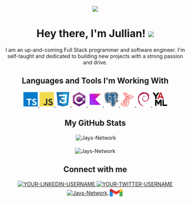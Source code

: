 <p align="center">
  <img src="https://media.giphy.com/media/M9gbBd9nbDrOTu1Mqx/giphy.gif" width="100" />
</p>
<h1 align="center">
  Hey there, I'm Jullian! 
  <img src="https://media.giphy.com/media/hvRJCLFzcasrR4ia7z/giphy.gif" width="30px"/>
</h1>

<p align="center">
  I am an up-and-coming Full Stack programmer and software engineer. I'm self-taught and dedicated to building new projects with a strong passion and drive.
</p>

<h2 align="center">Languages and Tools I'm Working With</h2>
<p align="center">
    <a href="https://www.typescriptlang.org/" target="_blank"> 
        <img src="https://raw.githubusercontent.com/devicons/devicon/master/icons/typescript/typescript-original.svg" alt="typescript" width="40" height="40"/> 
    </a>
    <a href="https://developer.mozilla.org/en-US/docs/Web/JavaScript" target="_blank"> 
        <img src="https://raw.githubusercontent.com/devicons/devicon/master/icons/javascript/javascript-original.svg" alt="javascript" width="40" height="40"/> 
    </a>
    <a href="https://www.w3.org/Style/CSS/" target="_blank">
        <img src="https://raw.githubusercontent.com/devicons/devicon/master/icons/css3/css3-original.svg" alt="css3" width="40" height="40"/>
    </a>
    <a href="https://www.cprogramming.com/" target="_blank"> 
        <img src="https://raw.githubusercontent.com/devicons/devicon/master/icons/csharp/csharp-original.svg" alt="csharp" width="40" height="40"/> 
    </a>
     <a href="https://kotlinlang.org" target="_blank"> 
        <img src="https://raw.githubusercontent.com/devicons/devicon/master/icons/kotlin/kotlin-original.svg" alt="kotlin" width="40" height="40"/> 
    </a>
    <a href="https://www.postgresql.org" target="_blank"> 
        <img src="https://raw.githubusercontent.com/devicons/devicon/master/icons/postgresql/postgresql-original.svg" alt="postgresql" width="40" height="40"/> 
    </a>
    <a href="https://www.microsoft.com/en-us/sql-server" target="_blank">
        <img src="https://raw.githubusercontent.com/devicons/devicon/master/icons/microsoftsqlserver/microsoftsqlserver-plain.svg" alt="mssql" width="40" height="40"/>
    </a>
    <a href="https://www.linux.org/" target="_blank"> 
        <img src="https://raw.githubusercontent.com/devicons/devicon/master/icons/debian/debian-original.svg" alt="debian" width="40" height="40"/> 
    </a>
    <a href="https://yaml.org/" target="_blank">
        <img src="https://raw.githubusercontent.com/devicons/devicon/2ae2a900d2f041da66e950e4d48052658d850630/icons/yaml/yaml-original.svg" alt="yaml" width="40" height="40"/>
    </a>
</p>

<h2 align="center">My GitHub Stats</h2>
<p align="center">
  &nbsp;<img align="center" src="https://github-readme-stats-opal-iota-47.vercel.app/api?username=YOUR-USERNAME&show_icons=true&locale=en&theme=tokyonight" alt="Jays-Network" />
  <br/><br/>
  <img align="center" src="https://github-readme-stats.vercel.app/api/top-langs?username=YOUR-USERNAME&layout=compact&locale=en&theme=tokyonight" alt="Jays-Network" />
</p>

<h2 align="center">Connect with me</h2>
<p align="center">
    <a href="https://linkedin.com/in/YOUR-LINKEDIN-USERNAME" target="blank">
        <img align="center" src="https://raw.githubusercontent.com/rahuldkjain/github-profile-readme-generator/master/src/images/icons/Social/linked-in-alt.svg" alt="YOUR-LINKEDIN-USERNAME" height="30" width="40" />
    </a>
    <a href="https://twitter.com/YOUR-TWITTER-USERNAME" target="blank">
        <img align="center" src="https://raw.githubusercontent.com/rahuldkjain/github-profile-readme-generator/master/src/images/icons/Social/twitter.svg" alt="YOUR-TWITTER-USERNAME" height="30" width="40" />
    </a>
    <a href="https://stackoverflow.com/users/YOUR-USER-ID/YOUR-USERNAME" target="blank">
        <img align="center" src="https://raw.githubusercontent.com/rahuldkjain/github-profile-readme-generator/master/src/images/icons/Social/stack-overflow.svg" alt="Jays-Network" height="30" width="40" />
    </a>
    <a href="mailto:youremail@example.com">
        <img align="center" src="https://raw.githubusercontent.com/rahuldkjain/github-profile-readme-generator/master/src/images/icons/Social/gmail.svg" alt="jullian@jays-network.com" height="30" width="40" />
    </a>
</p>
